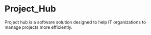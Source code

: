 # Project_Hub
Project hub  is a software solution designed to help IT organizations to manage projects more efficiently.
